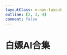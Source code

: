 ```yaml
---
layoutClass: m-nav-layout
outline: [2, 3, 4]
comment: false
---
```


<script setup>
import { NAV_DATA } from './data'
</script>
<style src="./index.scss"></style>

# 白嫖AI合集

<MNavLinks v-for="{title, items} in NAV_DATA" :title="title" :items="items"/>

<br />

